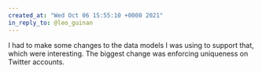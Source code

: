 ```yaml
---
created_at: "Wed Oct 06 15:55:10 +0000 2021"
in_reply_to: @leo_guinan
---
```


I had to make some changes to the data models I was using to support that, which were interesting. The biggest change was enforcing uniqueness on Twitter accounts.